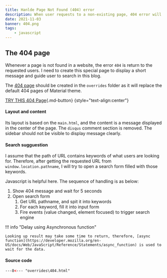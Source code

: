 ```yaml
---
title: Hanlde Page Not Found (404) error
description: When user requests to a non-existing page, 404 error will be returned. We can reponse to users a customized page to notify about the error, and we also can show some search result of what they are looking for.
date: 2021-11-03
banner: 404.png
tags:
    - javascript
---
```




## The 404 page

Whenever a page is not found in a website, the error `404` is return to the requested users. I need to create this special page to display a short message and guide user to search in this blog.

The [404 page](/404) should be created in the `overrides` folder as it will replace the default 404 pages of Material theme.

[TRY THIS 404 Page](/404){.md-button}
{style="text-align:center"}

#### Layout and content

Its layout is based on the `main.html`, and the content is a message displayed in the center of the page. The `disqus` comment section is removed. The sidebar should not be visible to display message clearly.

#### Search sugguestion

I assume that the path of URL contains keywords of what users are looking for. Therefore, after getting the requested URL from `window.location.pathname`, I will try to open a search form filled with those keywords.

Javascript is helpful here. The sequence of handling is as below:

1. Show 404 message and wait for 5 seconds
2. Open search form
   1. Get URL pathname, and spit it into keywords
   2. For each keyword, fill it into input form
   3. Fire events (value changed, element focused) to trigger search engine

!!! info "Delay using Asynchronous function"

    Looking up result may take some time to return, therefore, [async function](https://developer.mozilla.org/en-US/docs/Web/JavaScript/Reference/Statements/async_function) is used to wait for the data.

#### Source code

``` html title="overrides\404.html"
---8<--- "overrides\404.html"
```

